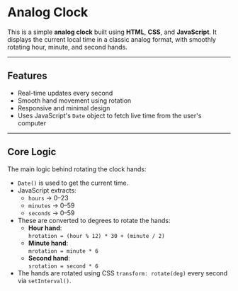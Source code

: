 #  Analog Clock

This is a simple **analog clock** built using **HTML**, **CSS**, and **JavaScript**. It displays the current local time in a classic analog format, with smoothly rotating hour, minute, and second hands.

---

##  Features

- Real-time updates every second
- Smooth hand movement using rotation
- Responsive and minimal design
- Uses JavaScript's `Date` object to fetch live time from the user's computer

---

##  Core Logic

The main logic behind rotating the clock hands:

- `Date()` is used to get the current time.
- JavaScript extracts:
  - `hours` → 0–23
  - `minutes` → 0–59
  - `seconds` → 0–59
- These are converted to degrees to rotate the hands:
  - **Hour hand**:  
    `hrotation = (hour % 12) * 30 + (minute / 2)`
  - **Minute hand**:  
    `mrotation = minute * 6`
  - **Second hand**:  
    `srotation = second * 6`
- The hands are rotated using CSS `transform: rotate(deg)` every second via `setInterval()`.


